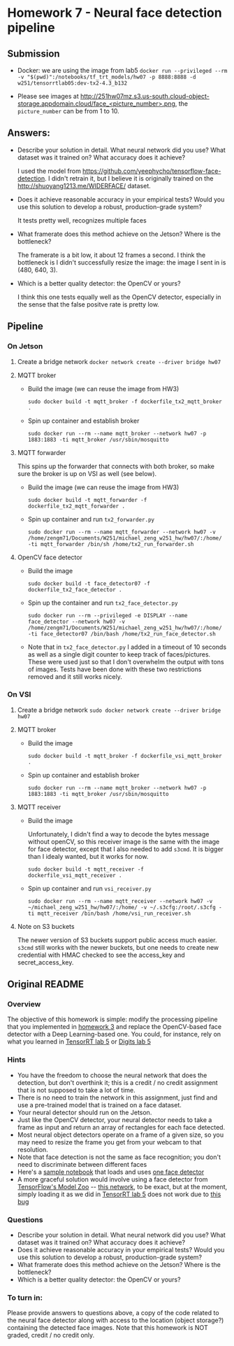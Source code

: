 # Homework 7 - Neural face detection pipeline

## Submission

* Docker: we are using the image from lab5 `docker run --privileged --rm -v "$(pwd)":/notebooks/tf_trt_models/hw07 -p 8888:8888 -d w251/tensorrtlab05:dev-tx2-4.3_b132`

* Please see images at http://251hw07mz.s3.us-south.cloud-object-storage.appdomain.cloud/face_<picture_number>.png, the `picture_number` can be from 1 to 10.

## Answers:

* Describe your solution in detail.  What neural network did you use? What dataset was it trained on? What accuracy does it achieve?

    I used the model from https://github.com/yeephycho/tensorflow-face-detection. I didn't retrain it, but I believe it is originally trained on the http://shuoyang1213.me/WIDERFACE/ dataset.

* Does it achieve reasonable accuracy in your empirical tests? Would you use this solution to develop a robust, production-grade system?
    
    It tests pretty well, recognizes multiple faces

* What framerate does this method achieve on the Jetson? Where is the bottleneck?
    
    The framerate is a bit low, it about 12 frames a second. I think the bottleneck is I didn't successfully resize the image: the image I sent in is (480, 640, 3).

* Which is a better quality detector: the OpenCV or yours?

    I think this one tests equally well as the OpenCV detector, especially in the sense that the false positve rate is pretty low.

## Pipeline 
### On Jetson

1. Create a bridge network
`docker network create --driver bridge hw07`

2. MQTT broker

    * Build the image (we can reuse the image from HW3)

        `sudo docker build -t mqtt_broker -f dockerfile_tx2_mqtt_broker .`

    * Spin up container and establish broker

        `sudo docker run --rm --name mqtt_broker --network hw07 -p 1883:1883 -ti mqtt_broker /usr/sbin/mosquitto`

3. MQTT forwarder

    This spins up the forwarder that connects with both broker, so make sure the broker is up on VSI as well (see below).

    * Build the image (we can reuse the image from HW3)

        `sudo docker build -t mqtt_forwarder -f dockerfile_tx2_mqtt_forwarder .`

    * Spin up container and run `tx2_forwarder.py`

        `sudo docker run --rm --name mqtt_forwarder --network hw07 -v /home/zengm71/Documents/W251/michael_zeng_w251_hw/hw07/:/home/ -ti mqtt_forwarder /bin/sh /home/tx2_run_forwarder.sh`

4. OpenCV face detector

    * Build the image

        `sudo docker build -t face_detector07 -f dockerfile_tx2_face_detector .`

    * Spin up the container and run `tx2_face_detector.py`

        `sudo docker run --rm --privileged -e DISPLAY --name face_detector --network hw07 -v /home/zengm71/Documents/W251/michael_zeng_w251_hw/hw07/:/home/ -ti face_detector07 /bin/bash /home/tx2_run_face_detector.sh`

    * Note that in `tx2_face_detector.py` I added in a timeout of 10 seconds as well as a single digit counter to keep track of faces/pictures. These were used just so that I don't overwhelm the output with tons of images. Tests have been done with these two restrictions removed and it still works nicely. 

### On VSI

1. Create a bridge network
`sudo docker network create --driver bridge hw07`

2. MQTT broker

    * Build the image

        `sudo docker build -t mqtt_broker -f dockerfile_vsi_mqtt_broker .`

    * Spin up container and establish broker

        `sudo docker run --rm --name mqtt_broker --network hw07 -p 1883:1883 -ti mqtt_broker /usr/sbin/mosquitto`

3. MQTT receiver

    * Build the image

        Unfortunately, I didn't find a way to decode the bytes message without openCV, so this receiver image is the same with the image for face detector, except that I also needed to add `s3cmd`. It is bigger than I idealy wanted, but it works for now.

        `sudo docker build -t mqtt_receiver -f dockerfile_vsi_mqtt_receiver .`

    * Spin up container and run `vsi_receiver.py`

        `sudo docker run --rm --name mqtt_receiver --network hw07 -v ~/michael_zeng_w251_hw/hw07/:/home/ -v ~/.s3cfg:/root/.s3cfg -ti mqtt_receiver /bin/bash /home/vsi_run_receiver.sh`

4. Note on S3 buckets

    The newer version of S3 buckets support public access much easier. `s3cmd` still works with the newer buckets, but one needs to create new credential with HMAC checked to see the access_key and secret_access_key.

## Original README
### Overview
The objective of this homework is simple: modify the processing pipeline that you implemented in 
[homework 3](https://github.com/MIDS-scaling-up/v2/blob/master/week03/hw/README.md) and replace the OpenCV-based face detector with 
a Deep Learning-based one. You could, for instance, rely on what you learned in 
[TensorRT lab 5](https://github.com/MIDS-scaling-up/v2/blob/master/week05/labs/lab_tensorrt.md) or 
[Digits lab 5](https://github.com/MIDS-scaling-up/v2/blob/master/week05/labs/lab_digits.md)

### Hints
* You have the freedom to choose the neural network that does the detection, but don't overthink it; this is a credit / no credit assignment that is not supposed to take a lot of time.
* There is no need to train the network in this assignment, just find and use a pre-trained model that is trained on a face dataset.
* Your neural detector should run on the Jetson.
* Just like the OpenCV detector, your neural detector needs to take a frame as input and return an array of rectangles for each face detected.
* Most neural object detectors operate on a frame of a given size, so you may need to resize the frame you get from your webcam to that resolution.
* Note that face detection is not the same as face recognition; you don't need to discriminate between different faces
* Here's a [sample notebook](hw07-hint.ipynb) that loads and uses [one face detector](https://github.com/yeephycho/tensorflow-face-detection)
* A more graceful solution would involve using a face detector from [TensorFlow's Model Zoo](https://github.com/tensorflow/models/blob/master/research/object_detection/g3doc/detection_model_zoo.md) -- [this network](http://download.tensorflow.org/models/object_detection/facessd_mobilenet_v2_quantized_320x320_open_image_v4.tar.gz), to be exact, but at the moment, simply loading it as we did in [TensorRT lab 5](https://github.com/MIDS-scaling-up/v2/blob/master/week05/labs/lab_tensorrt.md)  does not work due to [this bug](https://stackoverflow.com/questions/53563976/tensorflow-object-detection-api-valueerror-anchor-strides-must-be-a-list-wit)

### Questions
* Describe your solution in detail.  What neural network did you use? What dataset was it trained on? What accuracy does it achieve?
* Does it achieve reasonable accuracy in your empirical tests? Would you use this solution to develop a robust, production-grade system?
* What framerate does this method achieve on the Jetson? Where is the bottleneck?
* Which is a better quality detector: the OpenCV or yours?

### To turn in:

Please provide answers to questions above, a copy of the code related to the neural face detector along with access to the location (object storage?) containing the detected face images. Note that this homework is NOT graded, credit / no credit only.
